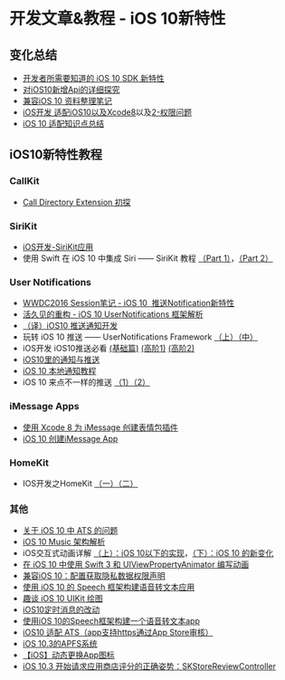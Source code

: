 # 开发文章&教程 - iOS 10新特性
## 变化总结
- [开发者所需要知道的 iOS 10 SDK 新特性][1]
- [对iOS10新增Api的详细探究][2]
- [兼容iOS 10 资料整理笔记][3]
- [iOS开发  适配iOS10以及Xcode8][4]以及[2-权限问题][5]
- [iOS 10 适配知识点总结][6]

## iOS10新特性教程
### CallKit
- [Call Directory Extension 初探][7]

### SiriKit
- [iOS开发-SiriKit应用][8]
- 使用 Swift 在 iOS 10 中集成 Siri —— SiriKit 教程 [（Part 1）][9]，[（Part 2）][10]

### User Notifications
- [WWDC2016 Session笔记 - iOS 10  推送Notification新特性][11]
- [活久见的重构 - iOS 10 UserNotifications 框架解析][12]
- [（译）iOS10 推送通知开发][13]
- 玩转 iOS 10 推送 —— UserNotifications Framework [（上）][14][（中）][15]
- iOS开发 iOS10推送必看 [(基础篇)][16] [(高阶1)][17] [(高阶2)][18]
- [iOS10里的通知与推送][19]
- [iOS 10 本地通知教程][20]
- iOS 10 来点不一样的推送 [（1）][21][（2）][22]

### iMessage Apps
 - [使用 Xcode 8 为 iMessage 创建表情包插件][23]
- [iOS 10 创建iMessage App][24]

### HomeKit
- IOS开发之HomeKit [（一）][25][（二）][26]

### 其他
- [关于 iOS 10 中 ATS 的问题][27]
- [iOS 10 Music 架构解析][28]
- iOS交互式动画详解 [（上）：iOS 10以下的实现][29]，[（下）：iOS 10 的新变化][30]
- [在 iOS 10 中使用 Swift 3 和 UIViewPropertyAnimator 编写动画][31]
- [兼容iOS 10：配置获取隐私数据权限声明][32]
- [使用 iOS 10 的 Speech 框架构建语音转文本应用][33]
- [趣谈 iOS 10 UIKit 绘图][34]
- [iOS10定时消息的改动][35]
- [使用iOS 10的Speech框架构建一个语音转文本app][36]
- [iOS10 适配 ATS（app支持https通过App Store审核）][37]
- [iOS 10.3的APFS系统][38]
- [【iOS】动态更换App图标][39]
- [iOS 10.3 开始请求应用商店评分的正确姿势：SKStoreReviewController][40]

[1]:	https://onevcat.com/2016/06/ios-10-sdk/ "开发者所需要知道的 iOS 10 SDK 新特性"
[2]:	http://www.cnblogs.com/dsxniubility/p/5596973.html "对iOS10新增Api的详细探究"
[3]:	http://www.jianshu.com/p/0cc7aad638d9 "兼容iOS 10 资料整理笔记"
[4]:	http://www.jianshu.com/p/9756992a35ca "iOS开发  适配iOS10以及Xcode8"
[5]:	http://www.jianshu.com/p/c6f7a5f0b2e3 "iOS开发  适配Xcode8以及iOS10-权限问题"
[6]:	http://www.jianshu.com/p/61b73ac8662a "iOS 10 适配知识点总结"
[7]:	http://colin1994.github.io/2016/06/17/Call-Directory-Extension-Study/
[8]:	http://ios.jobbole.com/86011/
[9]:	http://swift.gg/2016/06/28/adding-siri-to-ios-10-apps-in-swift-tutorial/ "使用 Swift 在 iOS 10 中集成 Siri —— SiriKit 教程（Part 1）"
[10]:	http://swift.gg/2016/07/18/sirikit-swift-3-resolutions-sirikit-tutorial-part-2/ "详解 SiriKit - SiriKit 教程（Part 2）"
[11]:	http://www.jianshu.com/p/9b720efe3779 "WWDC2016 Session笔记 - iOS 10  推送Notification新特性"
[12]:	https://onevcat.com/2016/08/notification/ "活久见的重构 - iOS 10 UserNotifications 框架解析"
[13]:	http://www.lijianfei.cn/2016/08/02/iOS10-Notifications-Translation/
[14]:	http://www.jianshu.com/p/2f3202b5e758 "玩转 iOS 10 推送 —— UserNotifications Framework（上）"
[15]:	http://www.jianshu.com/p/5a4b88874f3a "玩转 iOS 10 推送 —— UserNotifications Framework（中）"
[16]:	http://www.jianshu.com/p/f5337e8f336d "iOS开发 iOS10推送必看(基础篇)"
[17]:	http://www.jianshu.com/p/3d602a60ca4f "iOS开发 iOS10推送必看(高阶1)"
[18]:	http://www.jianshu.com/p/f77d070a8812 "iOS开发 iOS10推送必看(高阶2)"
[19]:	http://www.jianshu.com/p/9c9035212af0
[20]:	http://swift.gg/2017/01/04/local-notification-tutorial-ios10/ "iOS 10 本地通知教程"
[21]:	http://danny-lau.com/2017/05/20/ios-10-notification/ "iOS 10 来点不一样的推送"
[22]:	http://danny-lau.com/2017/06/13/ios-10-notification-2/ "iOS 10 来点不一样的推送（2）"
[23]:	http://swift.gg/2016/06/29/message-sticker-app/ "使用 Xcode 8 为 iMessage 创建表情包插件"
[24]:	http://www.jianshu.com/p/8d8844f621b2 "iOS 10 创建iMessage App"
[25]:	http://www.jianshu.com/p/e5c6497b3dcd "IOS开发之HomeKit（一）"
[26]:	http://www.jianshu.com/p/21a0199e4543 "IOS开发之HomeKit（二）"
[27]:	https://onevcat.com/2016/06/ios-10-ats/ "关于 iOS 10 中 ATS 的问题"
[28]:	http://mp.weixin.qq.com/s?__biz=MzIwMTYzMzcwOQ==&mid=2650948426&idx=1&sn=39660132831ca76f45c73c2c50ed47ed&scene=23&srcid=07038W8sjXH45qtz4XDsr20P#rd
[29]:	http://mp.weixin.qq.com/s?__biz=MzA3ODg4MDk0Ng==&mid=2651112450&idx=1&sn=3807acbfac41675cdfd1f9e7c1f50231&scene=0#wechat_redirect
[30]:	http://mp.weixin.qq.com/s?__biz=MzA3ODg4MDk0Ng==&mid=2651112458&idx=1&sn=3c61daa725f74c56a58312f55407d267&scene=0#wechat_redirect
[31]:	http://swift.gg/2016/07/29/recursive-tail-calls-and-trampolines-in-swift/ "在 iOS 10 中使用 Swift 3 和 UIViewPropertyAnimator 编写动画"
[32]:	http://www.jianshu.com/p/616240463a7a "兼容iOS 10：配置获取隐私数据权限声明"
[33]:	http://swift.gg/2016/09/30/siri-speech-framework/ "使用 iOS 10 的 Speech 框架构建语音转文本应用"
[34]:	http://swift.gg/2017/01/03/the-joys-of-ios-10-uikit-drawing/ "趣谈 iOS 10 UIKit 绘图"
[35]:	http://www.jianshu.com/p/7045813769fd "iOS10定时消息的改动"
[36]:	https://github.com/yrq110/some-ios-tutorials-with-swift/blob/master/Building%20a%20Speech-to-Text%20App%20Using%20Speech%20Framework%20in%20iOS%2010.md "使用iOS 10的Speech框架构建一个语音转文本app"
[37]:	http://www.jianshu.com/p/870eed7429f7
[38]:	http://www.jianshu.com/p/44b9a44e9789
[39]:	http://www.jianshu.com/p/52002675c473 "【iOS】动态更换App图标"
[40]:	http://www.jianshu.com/p/adee28dcfe09 "iOS 10.3 开始请求应用商店评分的正确姿势：SKStoreReviewController"